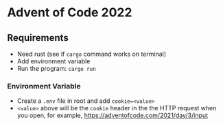 # Advent of Code 2022
## Requirements
- Need rust (see if `cargo` command works on terminal)
- Add environment variable
- Run the program: `cargo run`

### Environment Variable
- Create a `.env` file in root and add `cookie=<value>`
- `<value>` above will be the `cookie` header in the the HTTP request when you open, for example, https://adventofcode.com/2021/day/3/input
